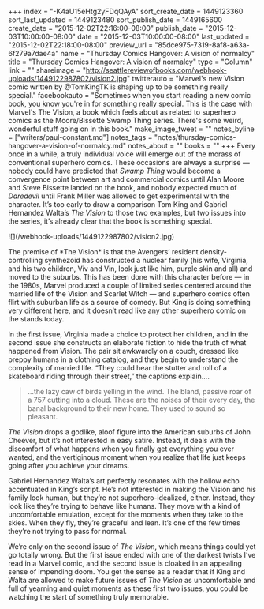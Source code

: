 +++
index = "-K4aU15eHtg2yFDqQAyA"
sort_create_date = 1449123360
sort_last_updated = 1449123480
sort_publish_date = 1449165600
create_date = "2015-12-02T22:16:00-08:00"
publish_date = "2015-12-03T10:00:00-08:00"
date = "2015-12-03T10:00:00-08:00"
last_updated = "2015-12-02T22:18:00-08:00"
preview_url = "85dce975-7319-8af8-a63a-6f279a7dae4a"
name = "Thursday Comics Hangover: A vision of normalcy"
title = "Thursday Comics Hangover: A vision of normalcy"
type = "Column"
link = ""
shareimage = "http://seattlereviewofbooks.com/webhook-uploads/1449122987802/vision2.jpg"
twitterauto = "Marvel's new Vision comic written by @TomKingTK is shaping up to be something really special."
facebookauto = "Sometimes when you start reading a new comic book, you know you're in for something really special. This is the case with Marvel's The Vision, a book which feels about as related to superhero comics as the Moore/Bissette Swamp Thing series. There's some weird, wonderful stuff going on in this book."
make_image_tweet = ""
notes_byline = ["writers/paul-constant.md"]
notes_tags = "notes/thursday-comics-hangover-a-vision-of-normalcy.md"
notes_about = ""
books = ""
+++
Every once in a while, a truly individual voice will emerge out of the morass of conventional superhero comics. These occasions are always a surprise — nobody could have predicted that *Swamp Thing* would become a convergence point between art and commercial comics until Alan Moore and Steve Bissette landed on the book, and nobody expected much of *Daredevil* until Frank Miller was allowed to get experimental with the character. It’s too early to draw a comparison Tom King and Gabriel Hernandez Walta’s *The Vision* to those two examples, but two issues into the series, it’s already clear that the book is something special.

<p class="image-left">![](/webhook-uploads/1449122987802/vision2.jpg)</p>The premise of *The Vision* is that the Avengers’ resident density-controlling synthezoid has constructed a nuclear family (his wife, Virginia, and his two children, Viv and Vin, look just like him, purple skin and all) and moved to the suburbs. This has been done with this character before — in the 1980s, Marvel produced a couple of limited series centered around the married life of the Vision and Scarlet Witch — and superhero comics often flirt with suburban life as a source of comedy. But King is doing something very different here, and it doesn’t read like any other superhero comic on the stands today.

In the first issue, Virginia made a choice to protect her children, and in the second issue she constructs an elaborate fiction to hide the truth of what happened from Vision. The pair sit awkwardly on a couch, dressed like preppy humans in a clothing catalog, and they begin to understand the complexity of married life. “They could hear the stutter and roll of a skateboard riding through their street,” the captions explain….

<blockquote>…the lazy caw of birds yelling in the wind. The bland, passive roar of a 757 cutting into a cloud. These are the noises of their every day, the banal background to their new home. They used to sound so pleasant.</blockquote>

*The Vision* drops a godlike, aloof figure into the American suburbs of John Cheever, but it’s not interested in easy satire. Instead, it deals with the discomfort of what happens when you finally get everything you ever wanted, and the vertiginous moment when you realize that life just keeps going after you achieve your dreams.

Gabriel Hernandez Walta’s art perfectly resonates with the hollow echo accentuated in King’s script. He’s not interested in making the Vision and his family look human, but they’re not superhero-idealized, either. Instead, they look like they’re trying to behave like humans. They move with a kind of uncomfortable emulation, except for the moments when they take to the skies. When they fly, they’re graceful and lean. It’s one of the few times they’re not trying to pass for normal.

We’re only on the second issue of *The Vision*, which means things could yet go totally wrong. But the first issue ended with one of the darkest twists I’ve read in a Marvel comic, and the second issue is cloaked in an appealing sense of impending doom. You get the sense as a reader that if King and Walta are allowed to make future issues of *The Vision* as uncomfortable and full of yearning and quiet moments as these first two issues, you could be watching the start of something truly memorable. 